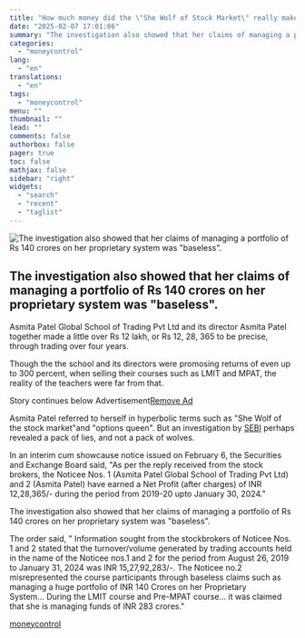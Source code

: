 ```yaml
---
title: "How much money did the \"She Wolf of Stock Market\" really make? SEBI probe reveals a paltry Rs 12 lakh over 4 years"
date: "2025-02-07 17:01:06"
summary: "The investigation also showed that her claims of managing a portfolio of Rs 140 crores on her proprietary system was \"baseless\". Asmita Patel Global School of Trading Pvt Ltd and its director Asmita Patel together made a little over Rs 12 lakh, or Rs 12, 28, 365 to be precise,..."
categories:
  - "moneycontrol"
lang:
  - "en"
translations:
  - "en"
tags:
  - "moneycontrol"
menu: ""
thumbnail: ""
lead: ""
comments: false
authorbox: false
pager: true
toc: false
mathjax: false
sidebar: "right"
widgets:
  - "search"
  - "recent"
  - "taglist"
---
```


![The investigation also showed that her claims of managing a portfolio of Rs 140 crores on her proprietary system was "baseless".](//stat1.moneycontrol.com/mcnews//images/grey_bg.gif "The investigation also showed that her claims of managing a portfolio of Rs 140 crores on her proprietary system was \"baseless\".")

The investigation also showed that her claims of managing a portfolio of Rs 140 crores on her proprietary system was "baseless".
--------------------------------------------------------------------------------------------------------------------------------

 

Asmita Patel Global School of Trading Pvt Ltd and its director Asmita Patel together made a little over Rs 12 lakh, or Rs 12, 28, 365 to be precise, through trading over four years.

Though the the school and its directors were promosing returns of even up to 300 percent, when selling their courses such as LMIT and MPAT, the reality of the teachers were far from that.

Story continues below Advertisement[Remove Ad](https://www.moneycontrol.com/promos/pro.php)

Asmita Patel referred to herself in hyperbolic terms such as "She Wolf of the stock market"and "options queen". But an investigation by [SEBI](https://www.moneycontrol.com/news/tags/sebi.html) perhaps revealed a pack of lies, and not a pack of wolves.

In an interim cum showcause notice issued on February 6, the Securities and Exchange Board said, "As per the reply received from the stock brokers, the Noticee Nos. 1 (Asmita Patel Global School of Trading Pvt Ltd) and 2 (Asmita Patel) have earned a Net Profit (after charges) of INR 12,28,365/- during the period from 2019-20 upto January 30, 2024."

The investigation also showed that her claims of managing a portfolio of Rs 140 crores on her proprietary system was "baseless".

The order said, " Information sought from the stockbrokers of Noticee Nos. 1 and 2 stated that the turnover/volume generated by trading accounts held in the name of the Noticee nos.1 and 2 for the period from August 26, 2019 to January 31, 2024 was INR 15,27,92,283/-. The Noticee no.2 misrepresented the course participants through baseless claims such as managing a huge portfolio of INR 140 Crores on her Proprietary System... During the LMIT course and Pre-MPAT course... it was claimed that she is managing funds of INR 283 crores."

[moneycontrol](https://www.moneycontrol.com/news/business/markets/how-much-money-did-the-she-wolf-of-stock-market-really-make-sebi-probe-reveals-a-paltry-rs-12-lakh-over-4-years-12933657.html)
